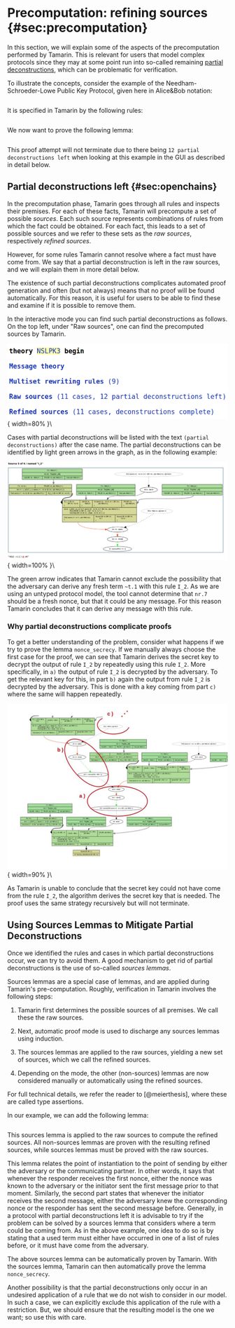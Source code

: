 
Precomputation: refining sources {#sec:precomputation}
============== 

In this section, we will explain some of the aspects of the
precomputation performed by Tamarin.  This is relevant for users that
model complex protocols since they may at some point run into so-called
remaining [partial deconstructions](#sec:openchains), which can be
problematic for verification.

To illustrate the concepts, consider the example of the Needham-Schroeder-Lowe
Public Key Protocol, given here in Alice&Bob notation:

~~~~ {.tamarin slice="code/NSLPK3.spthy" lower=24 upper=29}
~~~~

It is specified in Tamarin by the following rules:

~~~~ {.tamarin slice="code/NSLPK3.spthy" lower=32 upper=71}
~~~~

We now want to prove the following lemma:

~~~~ {.tamarin slice="code/NSLPK3.spthy" lower=105 upper=118}
~~~~

This proof attempt will not terminate due to there being `12 partial
deconstructions left` when looking at this example in the GUI as
described in detail below.

Partial deconstructions left {#sec:openchains}
-----------

In the precomputation phase, Tamarin goes through all rules and inspects their
premises. For each of these facts, Tamarin will precompute a set of possible
*sources*. Each such source represents
combinations of rules from which the fact could be obtained.  For each fact,
this leads to a set of possible sources and we refer to these sets as the *raw sources*, respectively *refined sources*.

However, for some rules Tamarin cannot resolve where a fact must have come from.
We say that a partial deconstruction is left in the raw sources, and we will explain them in more detail
below.

The existence of such partial deconstructions  complicates automated proof generation and
often (but not always) means that no proof will be found automatically.  For
this reason, it is useful for users to be able to find these and examine
if it is possible to remove them.

In the interactive mode you can find such partial deconstructions as follows.  On the top left,
under "Raw sources", one can find the precomputed sources
by Tamarin.


![Tamarin GUI](../images/FindOpenChains1.png "Raw sources"){ width=80% }\

Cases with partial deconstructions will be listed with the text `(partial deconstructions)`
after the case name. The partial deconstructions can be identified by light green arrows in the
graph, as in the following example:

![Partial deconstruction visible in green](../images/FindOpenChains2.png "Partial deconstructions visible"){ width=100% }\

The green arrow indicates that Tamarin cannot exclude the possibility that the
adversary can derive any fresh term `~t.1` with this rule `I_2`.  As we are
using an untyped protocol model, the tool cannot determine that `nr.7` should be
a fresh nonce, but that it could be any message. For this reason Tamarin
concludes that it can derive any message with this rule.

<!--**FIX Cas: In the above, we mention untyped protocol model. Did we explain
this?**-->

### Why partial deconstructions complicate proofs

To get a better understanding of the problem, consider  what happens if
we try to prove the lemma `nonce_secrecy`.  If we manually always choose
the first case for the proof, we can see that Tamarin derives the secret key to
decrypt the output of rule `I_2` by repeatedly using this rule `I_2`.
More specifically, in `a)` the output of rule `I_2` is decrypted by the 
adversary. To get the relevant key for this, in part `b)` again the output
from rule `I_2` is decrypted by the adversary. This is done with a key coming
from part `c)` where the same will happen repeatedly.

![Secret derived by using `I_2`](../images/FindOpenChains3_RepetitionHilighted.jpg "`I_2` repeatedly"){ width=90% }\

As Tamarin is unable to conclude that the secret key could not have come from
the rule `I_2`, the algorithm derives the secret key that is needed. The proof
uses the same strategy recursively but will not terminate.



Using Sources Lemmas to Mitigate Partial Deconstructions
-------------------------------------

Once we identified the rules and cases in which partial deconstructions occur, we
can try to avoid them. A good mechanism to get rid of partial deconstructions is the use of
so-called *sources lemmas*.

Sources lemmas are a special case of lemmas, and are applied
during Tamarin's pre-computation. Roughly, verification in Tamarin involves
the following steps:

  1. Tamarin first determines the possible sources of all premises. We call these the
     raw sources.

  2. Next, automatic proof mode is used to discharge any sources lemmas using induction.

  3. The sources lemmas are applied to the raw sources, yielding a
     new set of sources, which we call the refined sources.

  4. Depending on the mode, the other (non-sources) lemmas are now considered
     manually or automatically using the refined sources.

For full technical details, we refer the reader to [@meierthesis], where these are called type assertions.

In our example, we can add the following lemma:

~~~~ {.tamarin slice="code/NSLPK3.spthy" lower=86 upper=102}
~~~~

This sources lemma is applied to the raw sources to compute the
refined sources. All non-sources lemmas are proven with the resulting
refined sources, while sources lemmas must be proved with
the raw sources.

This lemma relates the point of instantiation to the point of sending by either
the adversary or the communicating partner. In other words, it says that
whenever the responder receives the first nonce, either the nonce was known to
the adversary or the initiator sent the first message prior to that moment.
Similarly, the second part states that whenever the initiator receives the
second message, either the adversary knew the corresponding nonce or the
responder has sent the second message before.
Generally, in a protocol with partial deconstructions left it is advisable to try if the problem
can be solved by a sources lemma that considers where a term could be coming
from.
As in the above example, one idea to do so is by stating that a used term must
either have occurred in one of a list of rules before, or it must have come
from the adversary.

The above sources lemma can be automatically proven by Tamarin. With the sources
lemma, Tamarin can then automatically prove the lemma `nonce_secrecy`.


Another possibility is that the partial deconstructions only occur in an undesired
application of a rule that we do not wish to consider in our model.
In such a case, we can explicitly exclude this application of the rule
with a restriction. But, we should ensure that the resulting model is the
one we want; so use this with care.



